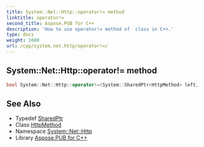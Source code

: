 ```yaml
---
title: System::Net::Http::operator!= method
linktitle: operator!=
second_title: Aspose.PUB for C++
description: 'How to use operator!= method of  class in C++.'
type: docs
weight: 1600
url: /cpp/system.net.http/operator!=/
---
```

## System::Net::Http::operator!= method




```cpp
bool System::Net::Http::operator!=(System::SharedPtr<HttpMethod> left, System::SharedPtr<HttpMethod> right)
```

## See Also

* Typedef [SharedPtr](../../system/sharedptr/)
* Class [HttpMethod](../httpmethod/)
* Namespace [System::Net::Http](../)
* Library [Aspose.PUB for C++](../../)
